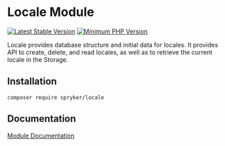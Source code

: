 # Locale Module
[![Latest Stable Version](https://poser.pugx.org/spryker/locale/v/stable.svg)](https://packagist.org/packages/spryker/locale)
[![Minimum PHP Version](https://img.shields.io/badge/php-%3E%3D%207.4-8892BF.svg)](https://php.net/)

Locale provides database structure and initial data for locales. It provides API to create, delete, and read locales, as well as to retrieve the current locale in the Storage.

## Installation

```
composer require spryker/locale
```

## Documentation

[Module Documentation](https://academy.spryker.com/developing_with_spryker/module_guide/modules.html)

